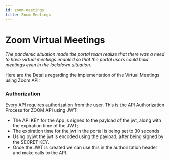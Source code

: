 ```yaml
---
id: zoom-meetings
title: Zoom Meetings
---
```



# Zoom Virtual Meetings

_The pandemic situation made the portal team realize that there was a need to have virtual meetings enabled so that the portal users could hold meetings even in the lockdown situation._

Here are the Details regarding the implementation of the Virtual Meetings using Zoom API:

### Authorization

Every API requires authorization from the user. This is the API Authorization Process for ZOOM API using JWT:

- The API KEY for the App is signed to the payload of the jwt, along with the expiration time of the JWT;
- The expiration time for the jwt in the portal is being set to 30 seconds
- Using pyjwt the jwt is encoded using the payload, after being signed by the SECRET KEY.
- Once the JWT is created we can use this in the authorization header and make calls to the API.
